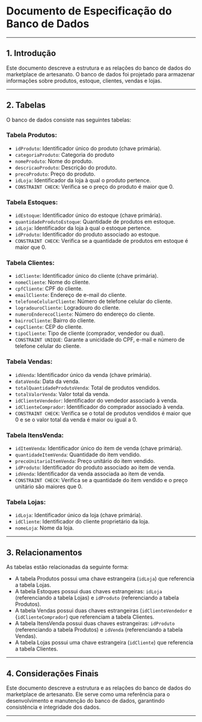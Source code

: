 # Documento de Especificação do Banco de Dados

---

## 1. Introdução

Este documento descreve a estrutura e as relações do banco de dados do marketplace de artesanato. O banco de dados foi projetado para armazenar informações sobre produtos, estoque, clientes, vendas e lojas.

---

## 2. Tabelas

O banco de dados consiste nas seguintes tabelas:

### Tabela Produtos:
- `idProduto`: Identificador único do produto (chave primária).
- `categoriaProduto`: Categoria do produto
- `nomeProduto`: Nome do produto.
- `descricaoProduto`: Descrição do produto.
- `precoProduto`: Preço do produto.
- `idLoja`: Identificador da loja à qual o produto pertence.
- `CONSTRAINT CHECK`: Verifica se o preço do produto é maior que 0.

### Tabela Estoques:
- `idEstoque`: Identificador único do estoque (chave primária).
- `quantidadeProdutoEstoque`: Quantidade de produtos em estoque.
- `idLoja`: Identificador da loja à qual o estoque pertence.
- `idProduto`: Identificador do produto associado ao estoque.
- `CONSTRAINT CHECK`: Verifica se a quantidade de produtos em estoque é maior que 0.

### Tabela Clientes:
- `idCliente`: Identificador único do cliente (chave primária).
- `nomeCliente`: Nome do cliente.
- `cpfCliente`: CPF do cliente.
- `emailCliente`: Endereço de e-mail do cliente.
- `telefoneCelularCliente`: Número de telefone celular do cliente.
- `logradouroCliente`: Logradouro do cliente.
- `numeroEnderecoCliente`: Número do endereço do cliente.
- `bairroCliente`: Bairro do cliente.
- `cepCliente`: CEP do cliente.
- `tipoCliente`: Tipo de cliente (comprador, vendedor ou dual).
- `CONSTRAINT UNIQUE`: Garante a unicidade do CPF, e-mail e número de telefone celular do cliente.

### Tabela Vendas:
- `idVenda`: Identificador único da venda (chave primária).
- `dataVenda`: Data da venda.
- `totalQuantidadeProdutoVenda`: Total de produtos vendidos.
- `totalValorVenda`: Valor total da venda.
- `idClienteVendedor`: Identificador do vendedor associado à venda.
- `idClienteComprador`: Identificador do comprador associado à venda.
- `CONSTRAINT CHECK`: Verifica se o total de produtos vendidos é maior que 0 e se o valor total da venda é maior ou igual a 0.

### Tabela ItensVenda:
- `idItemVenda`: Identificador único do item de venda (chave primária).
- `quantidadeItemVenda`: Quantidade do item vendido.
- `precoUnitarioItemVenda`: Preço unitário do item vendido.
- `idProduto`: Identificador do produto associado ao item de venda.
- `idVenda`: Identificador da venda associada ao item de venda.
- `CONSTRAINT CHECK`: Verifica se a quantidade do item vendido e o preço unitário são maiores que 0.

### Tabela Lojas:
- `idLoja`: Identificador único da loja (chave primária).
- `idCliente`: Identificador do cliente proprietário da loja.
- `nomeLoja`: Nome da loja.

---

## 3. Relacionamentos

As tabelas estão relacionadas da seguinte forma:

- A tabela Produtos possui uma chave estrangeira (`idLoja`) que referencia a tabela Lojas.
- A tabela Estoques possui duas chaves estrangeiras: `idLoja` (referenciando a tabela Lojas) e `idProduto` (referenciando a tabela Produtos).
- A tabela Vendas possui duas chaves estrangeiras (`idClienteVendedor` e {`idClienteComprador`) que referenciam a tabela Clientes.
- A tabela ItensVenda possui duas chaves estrangeiras: `idProduto` (referenciando a tabela Produtos) e `idVenda` (referenciando a tabela Vendas).
- A tabela Lojas possui uma chave estrangeira (`idCliente`) que referencia a tabela Clientes.

---

## 4. Considerações Finais

Este documento descreve a estrutura e as relações do banco de dados do marketplace de artesanato. Ele serve como uma referência para o desenvolvimento e manutenção do banco de dados, garantindo consistência e integridade dos dados.

---
